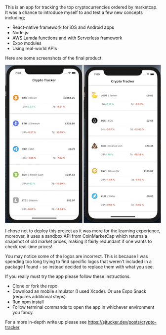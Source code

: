 This is an app for tracking the top cryptocurrencies ordered by marketcap. It was a chance to introduce myself to and test a few new concepts including;

* React-native framework for iOS and Android apps
* Node.js
* AWS Lamda functions and with Serverless framework
* Expo modules
* Using real-world APIs

Here are some screenshots of the final product. 

![](assets/screenshot_1.png)              ![](assets/screenshot_2.png)

I chose not to deploy this project as it was more for the learning experience, moreover, it uses a sandbox API from CoinMarketCap which returns a snapshot of old market prices, making it fairly redundant if one wants to check real-time prices! 

You may notice some of the logos are incorrect. This is because I was spending too long trying to find specific logos that weren't included in a package I found - so instead decided to replace them with what you see. 

If you really must try the app please follow these instructions.

* Clone or fork the repo.
* Download an mobile simulator (I used Xcode). Or use Expo Snack (requires additional steps)
* Run npm install
* Follow terminal commands to open the app in whichever environment you fancy.

For a more in-depth write up please see https://sjtucker.dev/posts/crypto-tracker





